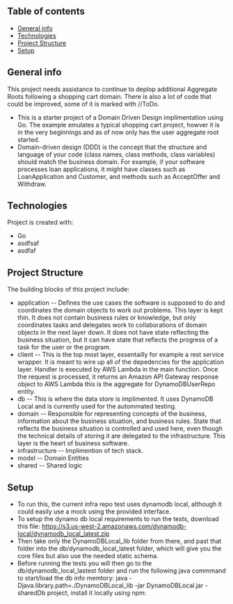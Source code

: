 ## Table of contents
* [General info](#general-info)
* [Technologies](#technologies)
* [Project Structure](#project-structure)
* [Setup](#setup)

## General info
This project needs assistance to continue to deplop additional Aggregate Roots following a shopping cart domain. There  is also a lot of code that  could be improved, some of it is  marked with //ToDo.
* This is a starter project of a Domain Driven Design implimentation using Go. The example emulates a typical shopping cart project, howver it is in the very beginnings and as of now only has the user aggregate root started.  
* Domain-driven design (DDD) is the concept that the structure and language of your code (class names, class methods, class variables) should match the business domain. For example, if your software processes loan applications, it might have classes such as LoanApplication and Customer, and methods such as AcceptOffer and Withdraw.
	
## Technologies
Project is created with:
* Go
* asdfsaf
* asdfaf
	
## Project Structure
The building blocks of this project include:
* application -- Defines the use cases the software is supposed to do and coordinates the domain objects to work out problems.  This layer is kept thin. It does not contain business rules or knowledge, but only coordinates tasks and delegates work to collaborations of domain objects in the next layer down.  It does not have state reflecting the business situation, but it can have state that reflects the progress of a task for the user or the program.
* client -- This is the top most layer, essentailly for example a rest service wrapper.  It is meant to wire up all of the depedencies for the application layer.  Handler is executed by AWS Lambda in the main function. Once the request is processed, it returns an Amazon API Gateway response object to AWS Lambda this is the aggregate for DynamoDBUserRepo entity.
* db --  This is where the data store is implimented. It uses DynamoDB Local and is currently used for the autommated testing.
* domain -- Responsible for representing concepts of the business, information about the business situation, and business rules.  State that reflects the business situation is controlled and used here, even though the technical details of storing it are delegated to the infrastructure.  This layer is the heart of business software.
* infrastructure -- Implimention of tech stack.
* model -- Domain Entities
* shared -- Shared logic


## Setup
* To run this, the current  infra repo test uses dynamodb local, although it could easily use a mock using the provided interface.
* To setup the dynamo db local requirements to run the tests, download this file: https://s3.us-west-2.amazonaws.com/dynamodb-local/dynamodb_local_latest.zip
* Then take only the DynamoDBLocal_lib folder from there, and past that folder into the db/dynamodb_local_latest folder, which will give you the core files but also use the needed static schema.  
* Before running the tests you will then go to the db/dynamodb_local_lastest folder and run the following java commmand to start/load the db info memtory: java -Djava.library.path=./DynamoDBLocal_lib -jar DynamoDBLocal.jar -sharedDb project, install it locally using npm:


